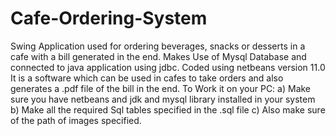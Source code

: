 # Cafe-Ordering-System
Swing Application used for ordering beverages, snacks or desserts in a cafe with a bill generated in the end.
Makes Use of Mysql Database and connected to java application using jdbc.
Coded using netbeans version 11.0
It is a software which can be used in cafes to take orders and also generates a .pdf file of the bill in the end.
To Work it on your PC:
a) Make sure you have netbeans and jdk and mysql library installed in your system
b) Make all the required Sql tables specified in the .sql file
c) Also make sure of the path of images specified. 
